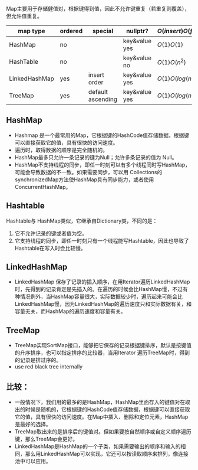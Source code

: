 Map主要用于存储健值对，根据键得到值，因此不允许键重复（若重复则覆盖），但允许值重复。

| map type      | ordered | special           | nullptr?      | $O(insert)O(find)$ |
| ------------- | ------- | ----------------- | ------------- | ------------------ |
| HashMap       | no      |                   | key&value yes | $O(1)O(1)$         |
| HashTable     | no      |                   | key&value no  | $O(1)O(n^2)$       |
| LinkedHashMap | yes     | insert order      | key&value yes | $O(1)O(log(n))$    |
| TreeMap       | yes     | default ascending | key&value yes | $O(1)O(log(n))$    |


## HashMap
* Hashmap 是一个最常用的Map，它根据键的HashCode值存储数据，根据键可以直接获取它的值，具有很快的访问速度。
* 遍历时，取得数据的顺序是完全随机的。
* HashMap最多只允许一条记录的键为Null；允许多条记录的值为 Null。
* HashMap不支持线程的同步，即任一时刻可以有多个线程同时写HashMap，可能会导致数据的不一致。如果需要同步，可以用 Collections的synchronizedMap方法使HashMap具有同步能力，或者使用ConcurrentHashMap。


## Hashtable
Hashtable与 HashMap类似，它继承自Dictionary类，不同的是：　　 
1. 它不允许记录的键或者值为空。 
2. 它支持线程的同步，即任一时刻只有一个线程能写Hashtable，因此也导致了 Hashtable在写入时会比较慢。

## LinkedHashMap
* LinkedHashMap 保存了记录的插入顺序，在用Iterator遍历LinkedHashMap时，先得到的记录肯定是先插入的。在遍历的时候会比HashMap慢，不过有种情况例外，当HashMap容量很大，实际数据较少时，遍历起来可能会比LinkedHashMap慢，因为LinkedHashMap的遍历速度只和实际数据有关，和容量无关，而HashMap的遍历速度和容量有关。

## TreeMap
* TreeMap实现SortMap接口，能够把它保存的记录根据键排序，默认是按键值的升序排序，也可以指定排序的比较器，当用Iterator 遍历TreeMap时，得到的记录是排过序的。
* use red black tree internally

## 比较：
* 一般情况下，我们用的最多的是HashMap，HashMap里面存入的键值对在取出的时候是随机的，它根据键的HashCode值存储数据，根据键可以直接获取它的值，具有很快的访问速度。在Map中插入、删除和定位元素，HashMap 是最好的选择。 
* TreeMap取出来的是排序后的键值对。但如果要按自然顺序或自定义顺序遍历键，那么TreeMap会更好。 
* LinkedHashMap是HashMap的一个子类，如果需要输出的顺序和输入的相同，那么用LinkedHashMap可以实现，它还可以按读取顺序来排列，像连接池中可以应用。　
